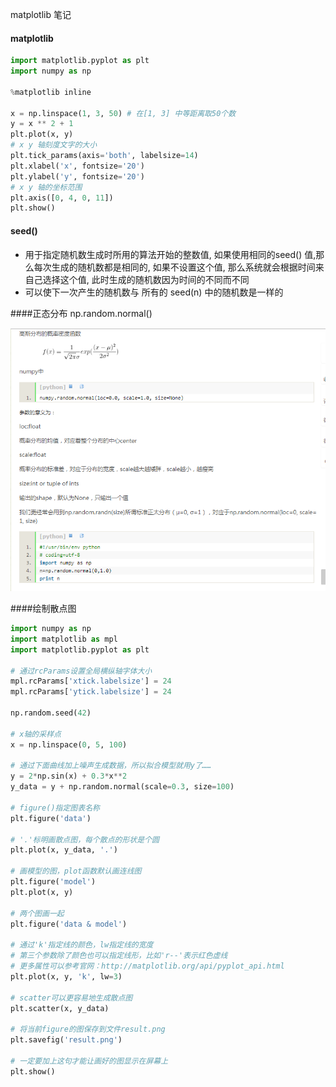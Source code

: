 matplotlib 笔记



#### matplotlib



```python
import matplotlib.pyplot as plt
import numpy as np

%matplotlib inline

x = np.linspace(1, 3, 50) # 在[1, 3] 中等距离取50个数
y = x ** 2 + 1
plt.plot(x, y)
# x y 轴刻度文字的大小
plt.tick_params(axis='both', labelsize=14)
plt.xlabel('x', fontsize='20')
plt.ylabel('y', fontsize='20')
# x y 轴的坐标范围
plt.axis([0, 4, 0, 11])
plt.show()

```



#### seed()

-   用于指定随机数生成时所用的算法开始的整数值, 如果使用相同的seed() 值,那么每次生成的随机数都是相同的, 如果不设置这个值, 那么系统就会根据时间来自己选择这个值, 此时生成的随机数因为时间的不同而不同
-   可以使下一次产生的随机数与 所有的 seed(n) 中的随机数是一样的



####正态分布  np.random.normal()

![52828965325](assets/1528289653254.png)

####绘制散点图

```python
import numpy as np
import matplotlib as mpl
import matplotlib.pyplot as plt
 
# 通过rcParams设置全局横纵轴字体大小
mpl.rcParams['xtick.labelsize'] = 24
mpl.rcParams['ytick.labelsize'] = 24
 
np.random.seed(42)
 
# x轴的采样点
x = np.linspace(0, 5, 100)
 
# 通过下面曲线加上噪声生成数据，所以拟合模型就用y了……
y = 2*np.sin(x) + 0.3*x**2
y_data = y + np.random.normal(scale=0.3, size=100)
 
# figure()指定图表名称
plt.figure('data')
 
# '.'标明画散点图，每个散点的形状是个圆
plt.plot(x, y_data, '.')
 
# 画模型的图，plot函数默认画连线图
plt.figure('model')
plt.plot(x, y)
 
# 两个图画一起
plt.figure('data & model')
 
# 通过'k'指定线的颜色，lw指定线的宽度
# 第三个参数除了颜色也可以指定线形，比如'r--'表示红色虚线
# 更多属性可以参考官网：http://matplotlib.org/api/pyplot_api.html
plt.plot(x, y, 'k', lw=3)
 
# scatter可以更容易地生成散点图
plt.scatter(x, y_data)
 
# 将当前figure的图保存到文件result.png
plt.savefig('result.png')
 
# 一定要加上这句才能让画好的图显示在屏幕上
plt.show()
```

